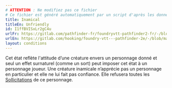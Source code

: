 ```yaml
---
# ATTENTION : Ne modifiez pas ce fichier
# Ce fichier est généré automatiquement par un script d'après les données du module Foundry VTT officiel et de sa traduction
title: Inamical
titleEn: Unfriendly
id: I1ffBVISxLr2gC4u
urlFr: https://gitlab.com/pathfinder-fr/foundryvtt-pathfinder2-fr/-/blob/master/data/conditionitems/I1ffBVISxLr2gC4u.htm
urlEn: https://gitlab.com/hooking/foundry-vtt---pathfinder-2e/-/blob/master/packs/data/conditionitems.db/unfriendly.json
layout: conditions
---
```

Cet état reflète l'attitude d’une créature envers un personnage donné et seul un effet surnaturel (comme un sort) peut imposer cet état à un personnage joueur. Une créature inamicale n’apprécie pas un personnage en particulier et elle ne lui fait pas confiance. Elle refusera toutes les [Sollicitations](../actions/solliciter.md) de ce personnage.
